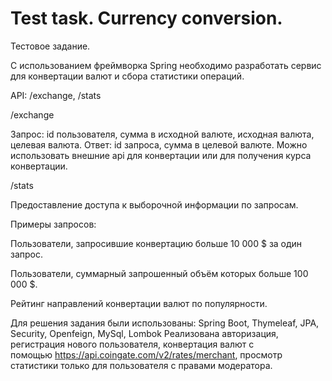 # Test task. Currency conversion.

Тестовое задание.

С использованием фреймворка Spring необходимо разработать сервис для конвертации валют и сбора статистики операций.

API: /exchange, /stats

/exchange

Запрос: id пользователя, сумма в исходной валюте, исходная валюта, целевая валюта. Ответ: id запроса, сумма в целевой валюте. Можно использовать внешние api для конвертации или для получения курса конвертации.

/stats

Предоставление доступа к выборочной информации по запросам.

Примеры запросов:

Пользователи, запросившие конвертацию больше 10 000 $ за один запрос.

Пользователи, суммарный запрошенный объём которых больше 100 000 $.

Рейтинг направлений конвертации валют по популярности.

Для решения задания были использованы: Spring Boot, Thymeleaf, JPA, Security, Openfeign, MySql, Lombok Реализована авторизация, регистрация нового пользователя, конвертация валют с помощью https://api.coingate.com/v2/rates/merchant, просмотр статистики только для пользователя с правами модератора.

